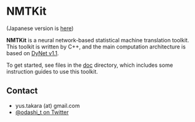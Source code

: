 NMTKit
======


(Japanese version is [here](https://github.com/odashi/nmtkit/tree/master/README_ja.md))

**NMTKit** is a neural network-based statistical machine translation toolkit.
This toolkit is written by C++, and the main computation architecture is based
on [DyNet v1.1](https://github.com/clab/dynet).

To get started, see files in the
[doc](https://github.com/odashi/nmtkit/tree/master/doc) directory, which
includes some instruction guides to use this toolkit.


Contact
-------

* yus.takara (at) gmail.com
* [@odashi_t on Twitter](https://twitter.com/odashi_t)
